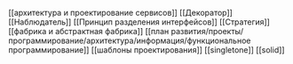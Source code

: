 [[архитектура и проектирование сервисов]]
[[Декоратор]]
[[Наблюдатель]]
[[Принцип разделения интерфейсов]]
[[Стратегия]]
[[фабрика и абстрактная фабрика]]
[[план развития/проекты/программирование/архитектура/информация/функциональное программирование]]
[[шаблоны проектирования]]
[[singletone]]
[[solid]]